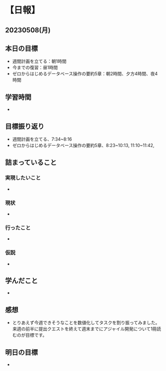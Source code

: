 # 【日報】
## 20230508(月)
## 本日の目標
- 週間計画を立てる：朝1時間
- 今までの復習：昼1時間
- ゼロからはじめるデータベース操作の要約5章：朝2時間、夕方4時間、夜4時間
## 学習時間
- 

## 目標振り返り
- 週間計画を立てる、7:34~8:16
- ゼロからはじめるデータベース操作の要約5章、8:23~10:13, 11:10~11:42, 

## 詰まっていること
### 実現したいこと 
- 
### 現状
- 
### 行ったこと 
- 
### 仮説
- 

## 学んだこと
- 

## 感想
- とりあえず今週できそうなことを数値化してタスクを割り振ってみました。
来週の前半に提出クエストを終えて週末までにアジャイル開発について1冊読むのが目標です。

## 明日の目標
- 


